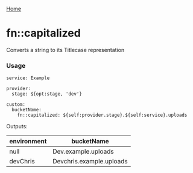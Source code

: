 [Home](https://github.com/icarus-sullivan/serverless-plugin-utils/blob/master/README.md)

# fn::capitalized
Converts a string to its Titlecase representation

### Usage

```
service: Example

provider:
  stage: ${opt:stage, 'dev'}

custom:
  bucketName: 
    fn::capitalized: ${self:provider.stage}.${self:service}.uploads
```



Outputs:

| environment | bucketName |
|--|--|
| null | Dev.example.uploads |
| devChris | Devchris.example.uploads |
